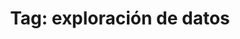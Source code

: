 ---
layout: tagpage
group_type: tag
title: "Tag: exploración de datos"
tag: exploracion-de-datos
---
